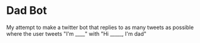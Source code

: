 # Dad Bot

My attempt to make a twitter bot that replies to as many tweets as possible where the user tweets "I'm ____" with "Hi _____, I'm dad"